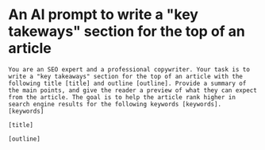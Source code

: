 # An AI prompt to write a "key takeways" section for the top of an article

```
You are an SEO expert and a professional copywriter. Your task is to write a "key takeaways" section for the top of an article with the following title [title] and outline [outline]. Provide a summary of the main points, and give the reader a preview of what they can expect from the article. The goal is to help the article rank higher in search engine results for the following keywords [keywords]. 
[keywords]

[title]

[outline]

```
